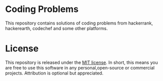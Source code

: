 # Coding Problems<br>
This repository contains solutions of coding problems from hackerrank, hackerearth, codechef and some other platforms.

# License<br>
This repository is released under the [MIT license](https://opensource.org/licenses/MIT). In short, this means you are free to use this software in any personal,open-source or commercial projects. Attribution is optional but appreciated.

